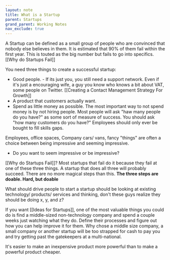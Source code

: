 ```yaml
---
layout: note
title: What is a Startup
parent: Startups
grand_parent: Working Notes
nav_exclude: true
---
```


A Startup can be defined as a small group of people who are convinced that nobody else believes in them. It is estimated that 90% of them fail within the first year. This is touted as the big number but fails to go into specifics. [[Why do Startups Fail]]

You need three things to create a successful startup:
- Good people. - If its just you, you still need a support network. Even if it's just a encouraging wife, a guy you know who knows a bit about VAT, some people on Twitter. [[Creating a Contact Management Strategy For Growth]]
- A product that customers actually want.
- Spend as little money as possible. The most important way to not spend money is by not hiring people. Most people will ask "haw many people do you have?" as some sort of measure of success. You should ask "how many customers do you have?" Employees should only ever be bought to fill skills gaps.

Employees, office spaces, Company cars/ vans, fancy "things" are often a choice between being impressive and seeming impressive.
- Do you want to seem impressive or be impressive?

[[Why do Startups Fail]]? Most startups that fail do it because they fail at one of these three things. A startup that does all three will probably succeed. There are no more magical steps than this. **The three steps are doable. Hard, but doable**

What should drive people to start a startup should be looking at existing technology/ products/ services and thinking, don't these guys realize they should be doing x, y, and z?

If you want [[Ideas for Startups]], one of the most valuable things you could do is find a middle-sized non-technology company and spend a couple weeks just watching what they do. Define their processes and figure out how you can help improve it for them. Why chose a middle size company, a small company or another startup will be too strapped for cash to pay you and try getting past the gatekeepers at a multi-national.

It's easier to make an inexpensive product more powerful than to make a powerful product cheaper.
